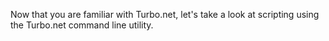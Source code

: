 Now that you are familiar with Turbo.net, let's take a look at scripting using the Turbo.net command line utility.

